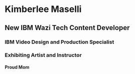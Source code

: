 # Kimberlee Maselli
## New IBM Wazi Tech Content Developer
### IBM Video Design and Production Specialist
### Exhibiting Artist and Instructor
#### Proud Mom
